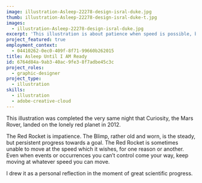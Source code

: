 ```yaml
---
image: illustration-Asleep-22278-design-isral-duke.jpg
thumb: illustration-Asleep-22278-design-isral-duke-t.jpg
images:
  - illustration-Asleep-22278-design-isral-duke.jpg
excerpt: 'This illustration is about patience when speed is possible, but not advised. '
project_featured: true
employment_context:
  - 04410262-0ec0-409f-8f71-99660b262015
title: Asleep Until I AM Ready
id: 6764d84a-9ab3-40ac-9fe3-8f7adbe45c3c
project_roles:
  - graphic-designer
project_type:
  - illustration
skills:
  - illustration
  - adobe-creative-cloud
---
```

<p>This illustration was completed the very same night that Curiosity, the Mars Rover, landed on the lonely red planet in 2012.
</p>
<p>The Red Rocket is impatience. The Blimp, rather old and worn, is the steady, but persistent progress towards a goal. The Red Rocket is sometimes unable to move at the speed which it wishes, for one reason or another. Even when events or occurrences you can’t control come your way, keep moving at whatever speed you can move.
</p>
<p>I drew it as a personal reflection in the moment of great scientific progress.<br>
</p>